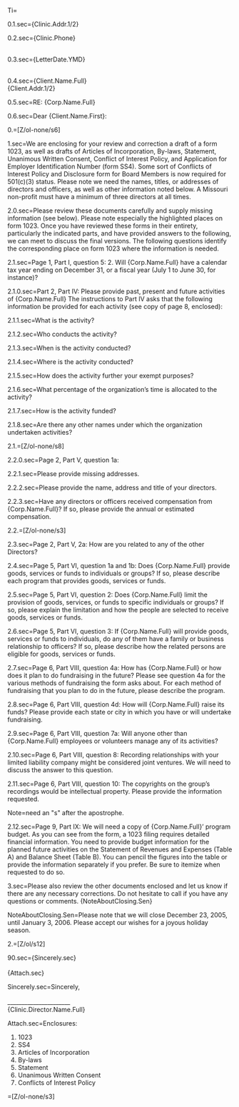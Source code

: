 Ti=</i>

0.1.sec={Clinic.Addr.1/2}

0.2.sec={Clinic.Phone}<br><br>

0.3.sec={LetterDate.YMD}<br><br>

0.4.sec={Client.Name.Full}<br>{Client.Addr.1/2}

0.5.sec=RE: {Corp.Name.Full} 

0.6.sec=Dear {Client.Name.First}:

0.=[Z/ol-none/s6]

1.sec=We are enclosing for your review and correction a draft of a form 1023, as well as drafts of Articles of Incorporation, By-laws, Statement, Unanimous Written Consent, Conflict of Interest Policy, and Application for Employer Identification Number (form SS4).  Some sort of Conflicts of Interest Policy and Disclosure form for Board Members is now required for 501(c)(3) status.   Please note we need the names, titles, or addresses of directors and officers, as well as other information noted below.  A Missouri non-profit must have a minimum of three directors at all times.

2.0.sec=Please review these documents carefully and supply missing information (see below).  Please note especially the highlighted places on form 1023.  Once you have reviewed these forms in their entirety, particularly the indicated parts, and have provided answers to the following, we can meet to discuss the final versions.  The following questions identify the corresponding place on form 1023 where the information is needed.

2.1.sec=Page 1, Part I, question 5:  2.  Will {Corp.Name.Full} have a calendar tax year ending on December 31, or a fiscal year (July 1 to June 30, for instance)?

2.1.0.sec=Part 2, Part IV:  Please provide past, present and future activities of {Corp.Name.Full}   The instructions to Part IV asks that the following information be provided for each activity (see copy of page 8, enclosed):

2.1.1.sec=What is the activity?

2.1.2.sec=Who conducts the activity?

2.1.3.sec=When is the activity conducted?

2.1.4.sec=Where is the activity conducted?

2.1.5.sec=How does the activity further your exempt purposes? 

2.1.6.sec=What percentage of the organization’s time is allocated to the activity?

2.1.7.sec=How is the activity funded?

2.1.8.sec=Are there any other names under which the organization undertaken activities?

2.1.=[Z/ol-none/s8]

2.2.0.sec=Page 2, Part V, question 1a:  

2.2.1.sec=Please provide missing addresses.

2.2.2.sec=Please provide the name, address and title of your directors.

2.2.3.sec=Have any directors or officers received compensation from {Corp.Name.Full}?  If so, please provide the annual or estimated compensation.

2.2.=[Z/ol-none/s3]

2.3.sec=Page 2, Part V, 2a:  How are you related to any of the other Directors?

2.4.sec=Page 5, Part VI, question 1a and 1b:  Does {Corp.Name.Full} provide goods, services or funds to individuals or groups?  If so, please describe each program that provides goods, services or funds.

2.5.sec=Page 5, Part VI, question 2:  Does {Corp.Name.Full} limit the provision of goods, services, or funds to specific individuals or groups?  If so, please explain the limitation and how the people are selected to receive goods, services or funds.

2.6.sec=Page 5, Part VI, question 3:  If {Corp.Name.Full} will provide goods, services or funds to individuals, do any of them have a family or business relationship to officers?  If so, please describe how the related persons are eligible for goods, services or funds.

2.7.sec=Page 6, Part VIII, question 4a:  How has {Corp.Name.Full} or how does it plan to do fundraising in the future?  Please see question 4a for the various methods of fundraising the form asks about.  For each method of fundraising that you plan to do in the future, please describe the program.

2.8.sec=Page 6, Part VIII, question 4d:  How will {Corp.Name.Full} raise its funds?  Please provide each state or city in which you have or will undertake fundraising.

2.9.sec=Page 6, Part VIII, question 7a:  Will anyone other than {Corp.Name.Full} employees or volunteers manage any of its activities?

2.10.sec=Page 6, Part VIII, question 8:  Recording relationships with your limited liability company might be considered joint ventures.  We will need to discuss the answer to this question.

2.11.sec=Page 6, Part VIII, question 10:  The copyrights on the group’s recordings would be intellectual property.  Please provide the information requested.

Note=need an "s" after the apostrophe.

2.12.sec=Page 9, Part IX:  We will need a copy of {Corp.Name.Full}’ program budget.  As you can see from the form, a 1023 filing requires detailed financial information.  You need to provide budget information for the planned future activities on the Statement of Revenues and Expenses (Table A) and Balance Sheet (Table B).  You can pencil the figures into the table or provide the information separately if you prefer.  Be sure to itemize when requested to do so.

3.sec=Please also review the other documents enclosed and let us know if there are any necessary corrections.  Do not hesitate to call if you have any questions or comments.  {NoteAboutClosing.Sen}

NoteAboutClosing.Sen=Please note that we will close December 23, 2005, until January 3, 2006.  Please accept our wishes for a joyous holiday season.

2.=[Z/ol/s12]

90.sec={Sincerely.sec}<br><br>{Attach.sec}

Sincerely.sec=Sincerely,<br><br>______________________<br>{Clinic.Director.Name.Full}


Attach.sec=Enclosures:  <ol><li>1023<li>SS4<li>Articles of Incorporation<li>By-laws<li>Statement<li>Unanimous Written Consent<li>Conflicts of Interest Policy	</ol>

=[Z/ol-none/s3]